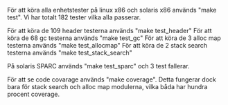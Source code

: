 För att köra alla enhetstester på linux x86 och solaris x86 används "make test". 
Vi har totalt 182 tester vilka alla passerar.  

För att köra de 109 header testerna används "make test_header" 
För att köra de 68 gc testerna används "make test_gc"
För att köra de 3 alloc map testerna används "make test_allocmap" 
För att köra de 2 stack search testerna används "make test_stack_search" 

På solaris SPARC används "make test_sparc" och 3 test fallerar.

För att se code covarage används "make coverage". Detta fungerar dock bara för stack search och alloc map modulerna, vilka båda har hundra procent coverage.
